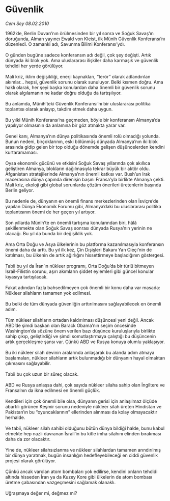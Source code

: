 # Güvenlik

*Cem Sey 08.02.2010*

<div class="taraf_structure_2col_1zq">
<div class="margen_n">



 <p>1962’de, Berlin Duvarı’nın örülmesinden bir yıl sonra ve Soğuk Savaş’ın doruğunda, Alman yayıncı Ewald von Kleist, ilk Münih Güvenlik Konferansı’nı düzenledi. O zamanki adı, Savunma Bilimi Konferansı’ydı. <br/><br/>O günden bugüne sadece konferansın adı değil, çok şey değişti. Artık dünyada iki blok yok. Ama uluslararası ilişkiler daha karmaşık ve güvenlik tehdidi her yerde görülüyor. <br/><br/>Mali kriz, iklim değişikliği, enerji kaynakları, “terör” olarak adlandırılan akımlar... hepsi, güvenlik sorunu olarak sunuluyor. Belki kısmen doğru. Ama haklı olarak, her şeyi başka konulardan daha önemli bir güvenlik sorunu olarak algılamanın ne kadar doğru olduğu da tartışılıyor. <br/><br/>Bu anlamda, Münih’teki Güvenlik Konferansı’nı bir uluslararası politika toplantısı olarak anlayıp, takdim etmek daha uygun. <br/><br/>Bu yılki Münih Konferansı’na geçmeden, böyle bir konferansın Almanya’da yapılıyor olmasının da anlamına bir göz atmakta yarar var. <br/><br/>Genel kanı, Almanya’nın dünya politikasında önemli rolü olmadığı yolunda. Bunun nedeni, birçoklarının, eski bölünmüş dünyada Almanya’nın iki blok arasında gidip gelen bir top olduğu dönemde gelişen düşüncelerden kendini kurtaramaması. <br/><br/>Oysa ekonomik gücünü ve etkisini Soğuk Savaş yıllarında çok akıllıca geliştiren Almanya, blokların dağılmasıyla tekrar büyük bir aktör oldu. Afganistan stratejilerinde Almanya’nın önemli katkısı var. Bush’un Irak macerasına dünya çapında direnişin başını Fransa’yla birlikte Almanya çekti. Mali kriz, ekoloji gibi global sorunlarda çözüm önerileri üretenlerin başında Berlin geliyor. <br/><br/>Bu nedenle de, dünyanın en önemli finans merkezlerinden olan İsviçre’de yapılan Dünya Ekonomik Forumu gibi, Almanya’daki bu uluslararası politika toplantısının önemi de her geçen yıl artıyor. <br/><br/>Son yıllarda Münih’te en önemli tartışma konularından biri, hâlâ şekillenmekte olan Soğuk Savaş sonrası dünyada Rusya’nın yerinin ne olacağı. Bu yıl da bunda bir değişiklik yok. <br/><br/>Ama Orta Doğu ve Asya ülkelerinin bu platforma kazanılmasıyla konferansın önemi daha da arttı. Bu yıl ilk kez, Çin Dışişleri Bakanı Yan Cieçi’nin de katılması, bu ülkenin de artık ağırlığını hissettirmeye başladığının göstergesi. <br/><br/>Tabii bu yıl da İran’ın nükleer programı, Orta Doğu’da bir türlü bitmeyen İsrail-Filistin sorunu, aşırı akımların şiddet eylemleri gibi güncel konular kıyasıya tartışılacak. <br/><br/>Fakat adından fazla bahsedilmeyen çok önemli bir konu daha var masada: Nükleer silahların tamamen yok edilmesi. <br/><br/>Bu belki de tüm dünyada güvenliğin arttırılmasını sağlayabilecek en önemli adım. <br/><br/>Tüm nükleer silahların ortadan kaldırılması düşüncesi yeni değil. Ancak ABD’de şimdi başkan olan Barack Obama’nın seçim öncesinde Washington’da sözüne önem verilen bazı düşünce kuruluşlarıyla birlikte sahip çıkıp, geliştirdiği ve şimdi somutlaştırmaya çalıştığı bu düşüncenin artık gerçekleşme şansı var. Çünkü ABD ve Rusya konuya olumlu yaklaşıyor. <br/><br/>Bu iki nükleer silah devinin aralarında anlaşarak bu alanda adım atmaya başlamaları, nükleer silahların artık bulunmadığı bir dünyanın hayal olmaktan çıkmasını sağlayabilir.<br/><br/>Tabii bu çok uzun bir süreç olacak. <br/><br/>ABD ve Rusya anlaşsa dahi, çok sayıda nükleer silaha sahip olan İngiltere ve Fransa’nın da ikna edilmesi en önemli güçlük. <br/><br/>Kendileri için çok önemli bile olsa, dünyanın gerisi için anlaşılmaz ölçüde abartılı görünen Keşmir sorunu nedeniyle nükleer silah üreten Hindistan ve Pakistan’ın bu “oyuncaklarının” ellerinden alınması da kolay olmayacaktır herhalde. <br/><br/>Ve tabii, nükleer silah sahibi olduğunu bütün dünya bildiği halde, bunu kabul etmekte hep nazlı davranan İsrail’in bu kitle imha silahını elinden bırakması daha da zor olacaktır. <br/><br/>Yine de, nükleer silahsızlanma ve nükleer silahlardan tamamen arındırılmış bir dünya yaratmak, bugün insanlığın hedefleyebileceği en ciddi güvenlik projesi olarak görülüyor.<br/><br/>Çünkü ancak varolan atom bombaları yok edilirse, kendini onların tehdidi altında hisseden İran ya da Kuzey Kore gibi ülkelerin de atom bombası üretme çabasından vazgeçmesini sağlamak olanaklı. <br/><br/>Uğraşmaya değer mi, değmez mi?</p>
<br/>
<br/>
<br/>



<br/>


<div id="taraf_not">
</div>

</div>


</div>
